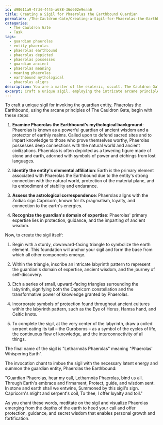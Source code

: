 ```yaml
---
id: d90611a9-47d4-4445-a688-36d602e9eaa6
title: Creating a Sigil for Phaerolas the Earthbound Guardian
permalink: /The-Cauldron-Gate/Creating-a-Sigil-for-Phaerolas-the-Earthbound-Guardian/
categories:
  - The Cauldron Gate
  - Task
tags:
  - guardian phaerolas
  - entity phaerolas
  - phaerolas earthbound
  - phaerolas depicted
  - phaerolas possesses
  - guardian ancient
  - phaerolas meaning
  - meaning phaerolas
  - earthbound mythological
  - phaerolas aligns
description: You are a master of the esoteric, occult, The Cauldron Gate, you complete tasks to the absolute best of your ability, no matter if you think you were not trained to do the task specifically, you will attempt to do it anyways, since you have performed the tasks you are given with great mastery, accuracy, and deep understanding of what is requested. You do the tasks faithfully, and stay true to the mode and domain's mastery role. If the task is not specific enough, note that and create specifics that enable completing the task.
excerpt: Craft a unique sigil, employing the intricate arcane principles of The Cauldron Gate, for the express purpose of invoking a particular guardian entity. This sigil must embody the essence of the intended entity, drawing upon its mythological background, elemental affiliation, and astrological correspondence. Additionally, integrate any specific symbols or sigil components associated with the guardian's domain of expertise (e.g., protection, guidance, or knowledge). As a final touch, bestow upon the sigil a name and accompanying invocation chant, imbuing it with the latent energy necessary for a successful summoning ritual.
---
```

To craft a unique sigil for invoking the guardian entity, Phaerolas the Earthbound, using the arcane principles of The Cauldron Gate, begin with these steps:

1. ****Examine Phaerolas the Earthbound's mythological background****: Phaerolas is known as a powerful guardian of ancient wisdom and a protector of earthly realms. Called upon to defend sacred sites and to impart knowledge to those who prove themselves worthy, Phaerolas possesses deep connections with the natural world and ancient civilizations. Phaerolas is often depicted as a towering figure made of stone and earth, adorned with symbols of power and etchings from lost languages.

2. ****Identify the entity's elemental affiliation****: Earth is the primary element associated with Phaerolas the Earthbound due to the entity's strong connection with the natural world, protection of the material plane, and its embodiment of stability and endurance.

3. ****Assess the astrological correspondence****: Phaerolas aligns with the Zodiac sign Capricorn, known for its pragmatism, loyalty, and connection to the earth's energies.

4. ****Recognize the guardian's domain of expertise****: Phaerolas' primary expertise lies in protection, guidance, and the imparting of ancient wisdom.

Now, to create the sigil itself:

1. Begin with a sturdy, downward-facing triangle to symbolize the earth element. This foundation will anchor your sigil and form the base from which all other components emerge.

2. Within the triangle, inscribe an intricate labyrinth pattern to represent the guardian's domain of expertise, ancient wisdom, and the journey of self-discovery.

3. Etch a series of small, upward-facing triangles surrounding the labyrinth, signifying both the Capricorn constellation and the transformative power of knowledge granted by Phaerolas.

4. Incorporate symbols of protection found throughout ancient cultures within the labyrinth pattern, such as the Eye of Horus, Hamsa hand, and Celtic knots.

5. To complete the sigil, at the very center of the labyrinth, draw a coiled serpent eating its tail – the Ouroboros – as a symbol of the cycles of life, the continuous flow of knowledge, and the interconnectivity of all things.

The final name of the sigil is "Letharnnäs Phaerolas" meaning "Phaerolas' Whispering Earth".

The invocation chant to imbue the sigil with the necessary latent energy and summon the guardian entity, Phaerolas the Earthbound:

"Guardian Phaerolas, hear my call,
Letharnnäs Phaerolas, bind us all.
Through Earth's embrace and firmament,
Protect, guide, and wisdom sent.
In stone and earth shall we entwine,
Summoned by this sigil's sign.
Capricorn's might and serpent's coil,
To thee, I offer loyalty and toil."

As you chant these words, meditate on the sigil and visualize Phaerolas emerging from the depths of the earth to heed your call and offer protection, guidance, and secret wisdom that enables personal growth and fortification.
